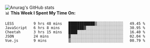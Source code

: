 
![Anurag's GitHub stats](https://github-readme-stats.vercel.app/api?username=supergczh&show_icons=true&theme=radical)
<br />
📊 **This Week I Spent My Time On:**

<!--START_SECTION:waka-->
```text
LESS         9 hrs 48 mins   ████████████▒░░░░░░░░░░░░   49.45 % 
JavaScript   6 hrs 8 mins    ███████▓░░░░░░░░░░░░░░░░░   30.95 % 
Cheetah      3 hrs 15 mins   ████░░░░░░░░░░░░░░░░░░░░░   16.40 % 
JSON         24 mins         ▓░░░░░░░░░░░░░░░░░░░░░░░░   02.04 % 
Vue.js       9 mins          ▒░░░░░░░░░░░░░░░░░░░░░░░░   00.79 % 
```
<!--END_SECTION:waka-->
